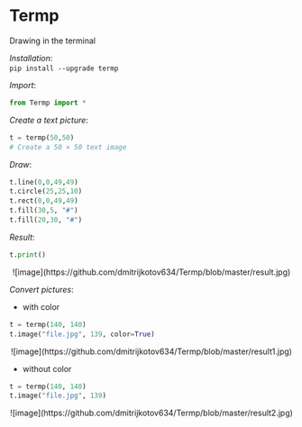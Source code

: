 # Termp
Drawing in the terminal

*Installation*:  
`pip install --upgrade termp`

*Import*:
```python
from Termp import *
```

*Create a text picture*:
```python
t = termp(50,50)
# Create a 50 × 50 text image
```
*Draw*:
```python
t.line(0,0,49,49)
t.circle(25,25,10)
t.rect(0,0,49,49)
t.fill(30,5, "#")
t.fill(20,30, "#")
```
*Result*:
```python
t.print()
```
 
<div align="center">![image](https://github.com/dmitrijkotov634/Termp/blob/master/result.jpg)</div>

*Convert pictures*:
* with color
```python
t = termp(140, 140)
t.image("file.jpg", 139, color=True)
```

<div align="center">
![image](https://github.com/dmitrijkotov634/Termp/blob/master/result1.jpg)
</div>

* without color
```python
t = termp(140, 140)
t.image("file.jpg", 139)
```

<div align="center">
![image](https://github.com/dmitrijkotov634/Termp/blob/master/result2.jpg)
</div>